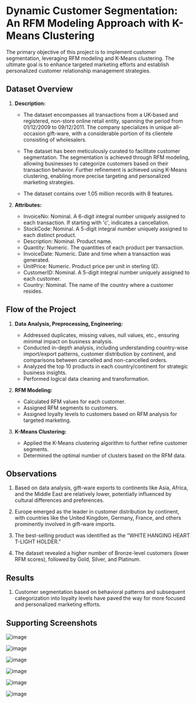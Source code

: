 # Dynamic Customer Segmentation: An RFM Modeling Approach with K-Means Clustering

The primary objective of this project is to implement customer segmentation, leveraging RFM modeling and K-Means clustering. The ultimate goal is to enhance targeted marketing efforts and establish personalized customer relationship management strategies.

## Dataset Overview

1. **Description:**
   - The dataset encompasses all transactions from a UK-based and registered, non-store online retail entity, spanning the period from 01/12/2009 to 09/12/2011. The company specializes in unique all-occasion gift-ware, with a considerable portion of its clientele consisting of wholesalers.

   - The dataset has been meticulously curated to facilitate customer segmentation. The segmentation is achieved through RFM modeling, allowing businesses to categorize customers based on their transaction behavior. Further refinement is achieved using K-Means clustering, enabling more precise targeting and personalized marketing strategies.
  
   - The dataset contains over 1.05 million records with 8 features.

2. **Attributes:**
    - InvoiceNo: Nominal. A 6-digit integral number uniquely assigned to each transaction. If starting with 'c', indicates a cancellation.
    - StockCode: Nominal. A 5-digit integral number uniquely assigned to each distinct product.
    - Description: Nominal. Product name.
    - Quantity: Numeric. The quantities of each product per transaction.
    - InvoiceDate: Numeric. Date and time when a transaction was generated.
    - UnitPrice: Numeric. Product price per unit in sterling (£).
    - CustomerID: Nominal. A 5-digit integral number uniquely assigned to each customer.
    - Country: Nominal. The name of the country where a customer resides.

## Flow of the Project

1. **Data Analysis, Preprocessing, Engineering:**
    - Addressed duplicates, missing values, null values, etc., ensuring minimal impact on business analysis.
    - Conducted in-depth analysis, including understanding country-wise import/export patterns, customer distribution by continent, and comparisons between cancelled and non-cancelled orders.
    - Analyzed the top 10 products in each country/continent for strategic business insights.
    - Performed logical data cleaning and transformation.

2. **RFM Modeling:**
    - Calculated RFM values for each customer.
    - Assigned RFM segments to customers.
    - Assigned loyalty levels to customers based on RFM analysis for targeted marketing.

3. **K-Means Clustering:**
    - Applied the K-Means clustering algorithm to further refine customer segments.
    - Determined the optimal number of clusters based on the RFM data.

## Observations

1. Based on data analysis, gift-ware exports to continents like Asia, Africa, and the Middle East are relatively lower, potentially influenced by cultural differences and preferences.

2. Europe emerged as the leader in customer distribution by continent, with countries like the United Kingdom, Germany, France, and others prominently involved in gift-ware imports.

3. The best-selling product was identified as the "WHITE HANGING HEART T-LIGHT HOLDER."

4. The dataset revealed a higher number of Bronze-level customers (lower RFM scores), followed by Gold, Silver, and Platinum.

## Results

1. Customer segmentation based on behavioral patterns and subsequent categorization into loyalty levels have paved the way for more focused and personalized marketing efforts.

## Supporting Screenshots

![image](https://github.com/RajKulk16/Customer-Clusters-Revealed/assets/74099005/051a52b8-d3e2-426b-85d5-d896a0a55421)


![image](https://github.com/RajKulk16/Customer-Clusters-Revealed/assets/74099005/930e535f-e560-4a4d-a85b-ecdbc6b6b665)


![image](https://github.com/RajKulk16/Customer-Clusters-Revealed/assets/74099005/d97652ed-a991-4a88-b0ef-761c086d5f8b)


![image](https://github.com/RajKulk16/Customer-Clusters-Revealed/assets/74099005/c4329efb-4299-49ac-bd7b-31633b7b6fd8)


![image](https://github.com/RajKulk16/Customer-Clusters-Revealed/assets/74099005/b163cdd2-ab38-4c7e-9d75-8f7c51bfe129)


![image](https://github.com/RajKulk16/Customer-Clusters-Revealed/assets/74099005/cbc23055-eff4-48cd-8613-60a1fd24ee5f)

